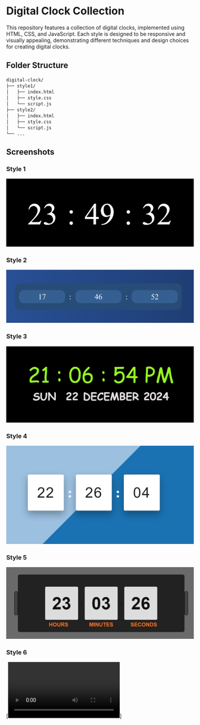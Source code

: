 # Digital Clock Collection

This repository features a collection of digital clocks, implemented using HTML, CSS, and JavaScript. Each style is designed to be responsive and visually appealing, demonstrating different techniques and design choices for creating digital clocks.

## Folder Structure

```plaintext
digital-clock/
├── style1/
│   ├── index.html
│   ├── style.css
│   └── script.js
├── style2/
│   ├── index.html
│   ├── style.css
│   └── script.js
└── ...

```

## Screenshots

### Style 1

![Digital Clock Screenshot](../assets/DigitalClock-style1.jpeg)

### Style 2

![Digital Clock Screenshot](../assets/DigitalClock-style2.jpeg)

### Style 3

![Digital Clock Screenshot](../assets/DigitalClock-style3.jpeg)

### Style 4

![Digital Clock Screenshot](../assets/DigitalClock-style4.jpeg)

### Style 5

![Digital Clock Screenshot](../assets/DigitalClock-style5.jpeg)

### Style 6

[![Demo Video](../assets/DigitalClock-style6.mp4)]
